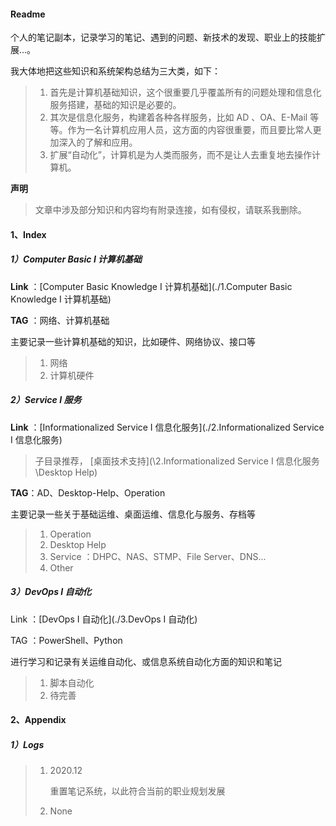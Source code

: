 #### Readme

个人的笔记副本，记录学习的笔记、遇到的问题、新技术的发现、职业上的技能扩展...。

我大体地把这些知识和系统架构总结为三大类，如下：

> 1. 首先是计算机基础知识，这个很重要几乎覆盖所有的问题处理和信息化服务搭建，基础的知识是必要的。
> 2. 其次是信息化服务，构建着各种各样服务，比如 AD 、OA、E-Mail 等等。作为一名计算机应用人员，这方面的内容很重要，而且要比常人更加深入的了解和应用。
> 3. 扩展“自动化”，计算机是为人类而服务，而不是让人去重复地去操作计算机。

**声明**

> 文章中涉及部分知识和内容均有附录连接，如有侵权，请联系我删除。



#### 1、Index

##### 1）Computer Basic I 计算机基础

**Link** ：[Computer Basic Knowledge I 计算机基础](./1.Computer Basic Knowledge I 计算机基础)

**TAG** ：网络、计算机基础

主要记录一些计算机基础的知识，比如硬件、网络协议、接口等

> 1. 网络
> 2. 计算机硬件

##### 2）Service I 服务

**Link** ：[Informationalized Service I 信息化服务](./2.Informationalized Service I 信息化服务)

>
>子目录推荐， [桌面技术支持](\2.Informationalized Service I 信息化服务\Desktop Help)
>

**TAG**：AD、Desktop-Help、Operation

主要记录一些关于基础运维、桌面运维、信息化与服务、存档等

> 1. Operation
> 2. Desktop Help
> 3. Service ：DHPC、NAS、STMP、File Server、DNS...
> 4. Other

##### 3）DevOps I 自动化

Link ：[DevOps I 自动化](./3.DevOps I 自动化)

TAG ：PowerShell、Python

进行学习和记录有关运维自动化、或信息系统自动化方面的知识和笔记

> 1. 脚本自动化
> 2. 待完善



#### 2、Appendix

##### 1）Logs

> 1. 2020.12
>
>    重置笔记系统，以此符合当前的职业规划发展
>
> 2. None




